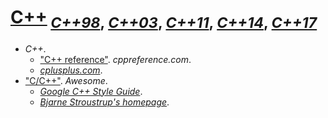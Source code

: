 # [C++](https://isocpp.org/)<sub> [*C++98*](https://iso.org/standard/25845.html), [*C++03*](https://iso.org/standard/38110.html), [*C++11*](https://iso.org/standard/50372.html), [*C++14*](https://iso.org/standard/64029.html), [*C++17*](https://iso.org/standard/68564.html)</sub>

+ *C++*.
    + ["C++ reference"](http://cppreference.com/). *cppreference.com*.
    + [*cplusplus.com*](http://cplusplus.com/).
+ ["C/C++"](http://fffaraz.github.io/awesome-cpp/). *Awesome*.
    + [*Google C++ Style Guide*](https://google.github.io/styleguide/cppguide.html).
    + [*Bjarne Stroustrup's homepage*](http://stroustrup.com/).
